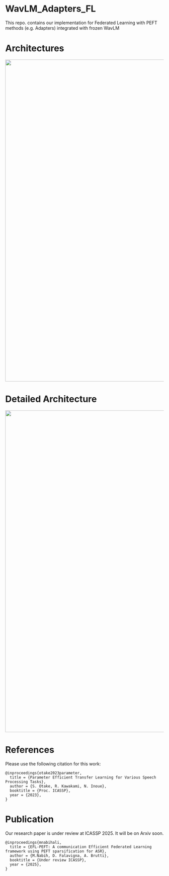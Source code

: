 # WavLM_Adapters_FL
This repo. contains our implementation for Federated Learning with PEFT methods (e.g. Adapters) integrated with frozen WavLM


# Architectures
<img src="https://github.com/mnabihali/WavLM_Adapters_FL/blob/main/assets/FL.png" width="1024"/>


# Detailed Architecture
<img src="https://github.com/mnabihali/WavLM_Adapters_FL/blob/main/assets/Screenshot%202024-07-08%20154451.png" width="1024"/>



# References
Please use the following citation for this work:
```
@inproceedings{otake2023parameter,
  title = {Parameter Efficient Transfer Learning for Various Speech Processing Tasks},
  author = {S. Otake, R. Kawakami, N. Inoue},
  booktitle = {Proc. ICASSP},
  year = {2023},
}
```

# Publication
Our research paper is under review at ICASSP 2025. It will be on Arxiv soon.
```
@inproceedings{mnabihali,
  title = {EFL-PEFT: A communication Efficient Federated Learning framework using PEFT sparsification for ASR},
  author = {M.Nabih, D. Falavigna, A. Brutti},
  booktitle = {Under review ICASSP},
  year = {2025},
}
```


